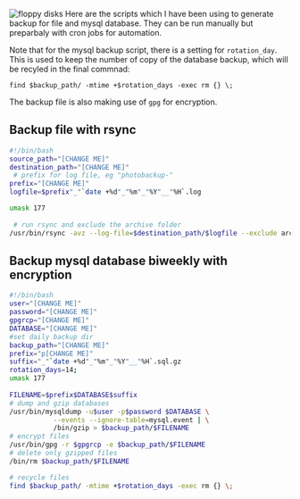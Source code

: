 
![floppy disks](../../assets/tech-blog/shell-script/backup.avif)
Here are the scripts which I have been using to generate backup for file and mysql database. They  can be run manually but preparbaly with cron jobs for automation.

Note that for the mysql backup script, there is a setting for `rotation_day`. This is used to keep the number of copy of the database backup, which will be recyled in the final commnad:

`find $backup_path/ -mtime +$rotation_days -exec rm {} \;`

The backup file is also making use of `gpg` for encryption.

## Backup file with rsync
``` bash
#!/bin/bash
source_path="[CHANGE ME]"
destination_path="[CHANGE ME]"
 # prefix for log file, eg "photobackup-"
prefix="[CHANGE ME]"
logfile=$prefix"_"`date +%d"_"%m"_"%Y"__"%H`.log

umask 177
 
 # run rsync and exclude the archive folder
/usr/bin/rsync -avz --log-file=$destination_path/$logfile --exclude archive $source_path $destination_path
```

## Backup mysql database biweekly with encryption

``` bash
#!/bin/bash
user="[CHANGE ME]"
password="[CHANGE ME]"
gpgrcp="[CHANGE ME]"
DATABASE="[CHANGE ME]"
#set daily backup dir
backup_path="[CHANGE ME]"
prefix="p[CHANGE ME]"
suffix="_"`date +%d"_"%m"_"%Y"__"%H`.sql.gz
rotation_days=14;
umask 177
 
FILENAME=$prefix$DATABASE$suffix
# dump and gzip databases
/usr/bin/mysqldump -u$user -p$password $DATABASE \
           --events --ignore-table=mysql.event | \
           /bin/gzip > $backup_path/$FILENAME
# encrypt files
/usr/bin/gpg -r $gpgrcp -e $backup_path/$FILENAME
# delete only gzipped files
/bin/rm $backup_path/$FILENAME

# recycle files
find $backup_path/ -mtime +$rotation_days -exec rm {} \;
```